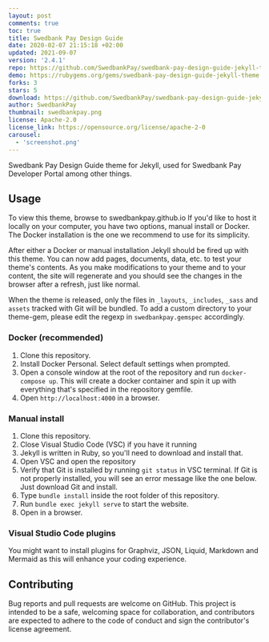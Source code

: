 ```yaml
---
layout: post
comments: true
toc: true
title: Swedbank Pay Design Guide
date: 2020-02-07 21:15:18 +02:00
updated: 2021-09-07
version: '2.4.1'
repo: https://github.com/SwedbankPay/swedbank-pay-design-guide-jekyll-theme/
demo: https://rubygems.org/gems/swedbank-pay-design-guide-jekyll-theme
forks: 3
stars: 5
download: https://github.com/SwedbankPay/swedbank-pay-design-guide-jekyll-theme/archive/refs/tags/2.4.1.zip
author: SwedbankPay
thumbnail: swedbankpay.png
license: Apache-2.0
license_link: https://opensource.org/license/apache-2-0
carousel:
  - 'screenshot.png'
---
```


Swedbank Pay Design Guide theme for Jekyll, used for Swedbank Pay Developer Portal among other things.

## Usage

To view this theme, browse to swedbankpay.github.io If you'd like to host it locally on your computer, you have two options, manual install or Docker.
The Docker installation is the one we recommend to use for its simplicity.

After either a Docker or manual installation Jekyll should be fired up with this theme. You can now add pages, documents, data, etc. to test your theme's contents. As you make modifications to your theme and to your content, the site will regenerate and you should see the changes in the browser after a refresh, just like normal.

When the theme is released, only the files in `_layouts`, `_includes`, `_sass` and `assets` tracked with Git will be bundled. To add a custom directory to your theme-gem, please edit the regexp in `swedbankpay.gemspec` accordingly.

### Docker (recommended)

1. Clone this repository.
2. Install Docker Personal. Select default settings when prompted.
3. Open a console window at the root of the repository and run `docker-compose up`. This will create a docker container and spin it up with everything that's specified in the repository gemfile.
4. Open `http://localhost:4000` in a browser.

### Manual install

1. Clone this repository.
2. Close Visual Studio Code (VSC) if you have it running
3. Jekyll is written in Ruby, so you'll need to download and install that.
4. Open VSC and open the repository
5. Verify that Git is installed by running `git status` in VSC terminal. If Git is not properly installed, you will see an error message like the one below. Just download Git and install.
6. Type `bundle install` inside the root folder of this repository.
7. Run `bundle exec jekyll serve` to start the website.
8. Open in a browser.

### Visual Studio Code plugins

You might want to install plugins for Graphviz, JSON, Liquid, Markdown and Mermaid as this will enhance your coding experience.

## Contributing

Bug reports and pull requests are welcome on GitHub. This project is intended to be a safe, welcoming space for collaboration, and contributors are expected to adhere to the code of conduct and sign the contributor's license agreement.
